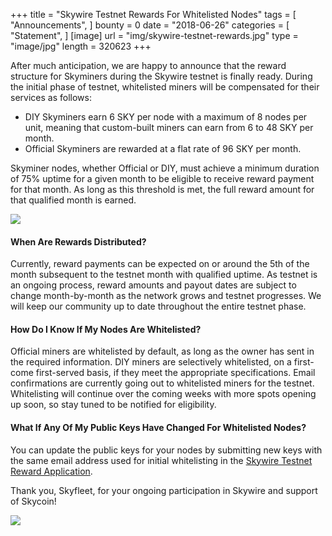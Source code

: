 +++
title = "Skywire Testnet Rewards For Whitelisted Nodes"
tags = [ "Announcements", ]
bounty = 0
date = "2018-06-26"
categories = [ "Statement", ]
[image]
    url = "img/skywire-testnet-rewards.jpg"
    type = "image/jpg"
    length = 320623
+++


After much anticipation, we are happy to announce that the reward structure for Skyminers during the Skywire testnet is finally ready. During the initial phase of testnet, whitelisted miners will be compensated for their services as follows:

-   DIY Skyminers earn 6 SKY per node with a maximum of 8 nodes per unit, meaning that custom-built miners can earn from 6 to 48 SKY per month.
-   Official Skyminers are rewarded at a flat rate of 96 SKY per month.

Skyminer nodes, whether Official or DIY, must achieve a minimum duration of 75% uptime for a given month to be eligible to receive reward payment for that month. As long as this threshold is met, the full reward amount for that qualified month is earned.

![](https://cdn-images-1.medium.com/max/800/1*ekrGuEGtPIsvietTBE9YTA.jpeg)


#### When Are Rewards Distributed?

Currently, reward payments can be expected on or around the 5th of the month subsequent to the testnet month with qualified uptime. As testnet is an ongoing process, reward amounts and payout dates are subject to change month-by-month as the network grows and testnet progresses. We will keep our community up to date throughout the entire testnet phase.

#### How Do I Know If My Nodes Are Whitelisted?

Official miners are whitelisted by default, as long as the owner has sent in the required information. DIY miners are selectively whitelisted, on a first-come first-served basis, if they meet the appropriate specifications. Email confirmations are currently going out to whitelisted miners for the testnet. Whitelisting will continue over the coming weeks with more spots opening up soon, so stay tuned to be notified for eligibility.

#### What If Any Of My Public Keys Have Changed For Whitelisted Nodes?

You can update the public keys for your nodes by submitting new keys with the same email address used for initial whitelisting in the [Skywire Testnet Reward Application](https://www.skycoin.net/whitelist/).

Thank you, Skyfleet, for your ongoing participation in Skywire and support of Skycoin!

![](https://cdn-images-1.medium.com/max/1400/1*_Yx0mBxtCXsBuNCuyhLFRQ.png)

